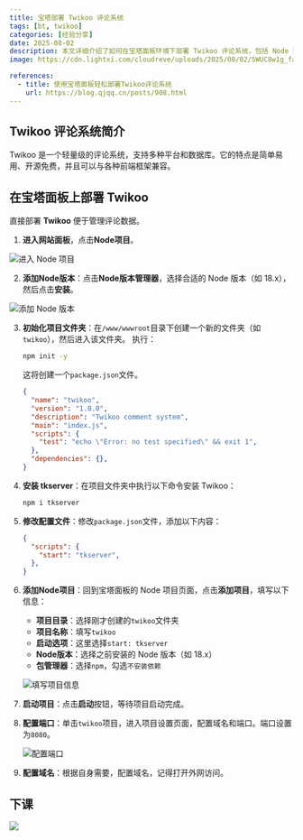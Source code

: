 ```yaml
---
title: 宝塔部署 Twikoo 评论系统
tags: [bt, twikoo]
categories: [经验分享]
date: 2025-08-02
description: 本文详细介绍了如何在宝塔面板环境下部署 Twikoo 评论系统，包括 Node 环境配置、项目初始化、依赖安装、脚本配置、项目添加与启动、端口和域名设置等完整流程，适合有建站和评论系统需求的用户参考。
image: https://cdn.lightxi.com/cloudreve/uploads/2025/08/02/5WUC8w1g_fa439908-0c1b-430c-99ab-e367939468af.png

references:
  - title: 使用宝塔面板轻松部署Twikoo评论系统
    url: https://blog.qjqq.cn/posts/908.html
---
```


## Twikoo 评论系统简介

Twikoo 是一个轻量级的评论系统，支持多种平台和数据库。它的特点是简单易用、开源免费，并且可以与各种前端框架兼容。

## 在宝塔面板上部署 Twikoo

直接部署 **Twikoo** 便于管理评论数据。

1. **进入网站面板**，点击**Node项目**。

![进入 Node 项目](https://cdn.lightxi.com/cloudreve/uploads/2025/08/02/OgL6RgJd_31453bcd-10f3-4638-9a34-e2f9e9c4c629.png)

2. **添加Node版本**：点击**Node版本管理器**，选择合适的 Node 版本（如 18.x），然后点击**安装**。

![添加 Node 版本](https://cdn.lightxi.com/cloudreve/uploads/2025/08/02/WcP3h927_475ddd82-e339-4b9e-b0e1-3f5b71c900a6.png)

3. **初始化项目文件夹**：在`/www/wwwroot`目录下创建一个新的文件夹（如`twikoo`），然后进入该文件夹。
   执行：
   ```bash
   npm init -y
   ```
   这将创建一个`package.json`文件。
   ```json
   {
     "name": "twikoo",
     "version": "1.0.0",
     "description": "Twikoo comment system",
     "main": "index.js",
     "scripts": {
       "test": "echo \"Error: no test specified\" && exit 1",
     },
     "dependencies": {},
   }
   ```
4. **安装 tkserver**：在项目文件夹中执行以下命令安装 Twikoo：
    ```bash
    npm i tkserver
    ```
5. **修改配置文件**：修改`package.json`文件，添加以下内容：
    ```json
    {
      "scripts": {
        "start": "tkserver",
      },
    }
    ```
6. **添加Node项目**：回到宝塔面板的 Node 项目页面，点击**添加项目**，填写以下信息：
   - **项目目录**：选择刚才创建的`twikoo`文件夹
   - **项目名称**：填写`twikoo`
   - **启动选项**：这里选择`start: tkserver`
   - **Node版本**：选择之前安装的 Node 版本（如 18.x）
   - **包管理器**：选择`npm`，勾选`不安装依赖`

   ![填写项目信息](https://cdn.lightxi.com/cloudreve/uploads/2025/08/02/xF3gIZSK_1ad1776d-eacb-49f9-ad63-abe49bae9076.png)

7. **启动项目**：点击**启动**按钮，等待项目启动完成。

8. **配置端口**：单击`twikoo`项目，进入项目设置页面，配置域名和端口。端口设置为`8080`。

   ![配置端口](https://cdn.lightxi.com/cloudreve/uploads/2025/08/02/DByvSAVT_7b2824d2-0627-4965-9cba-b7f217b7086c.png)

9. **配置域名**：根据自身需要，配置域名，记得打开外网访问。

## 下课

![](https://cdn.lightxi.com/cloudreve/uploads/2025/08/02/AfQcz2Ov_2025-08-02_122553_411.png)
